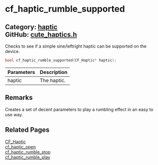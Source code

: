 [](../header.md ':include')

# cf_haptic_rumble_supported

Category: [haptic](https://github.com/RandyGaul/cute_framework/blob/master/docs/api_reference?id=haptic)  
GitHub: [cute_haptics.h](https://github.com/RandyGaul/cute_framework/blob/master/include/cute_haptics.h)  
---

Checks to see if a simple sine/leftright haptic can be supported on the device.

```cpp
bool cf_haptic_rumble_supported(CF_Haptic* haptic);
```

Parameters | Description
--- | ---
haptic | The haptic.

## Remarks

Creates a set of decent parameters to play a rumbling effect in an easy to use way.

## Related Pages

[CF_Haptic](https://github.com/RandyGaul/cute_framework/blob/master/docs/haptic/cf_haptic.md)  
[cf_haptic_open](https://github.com/RandyGaul/cute_framework/blob/master/docs/haptic/cf_haptic_open.md)  
[cf_haptic_rumble_stop](https://github.com/RandyGaul/cute_framework/blob/master/docs/haptic/cf_haptic_rumble_stop.md)  
[cf_haptic_rumble_play](https://github.com/RandyGaul/cute_framework/blob/master/docs/haptic/cf_haptic_rumble_play.md)  
